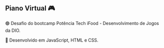 ## Piano Virtual 🎮
🟢 Desafio do bootcamp Potência Tech iFood - Desenvolvimento de Jogos da DIO.

🔵 Desenvolvido em JavaScript, HTML e CSS.
